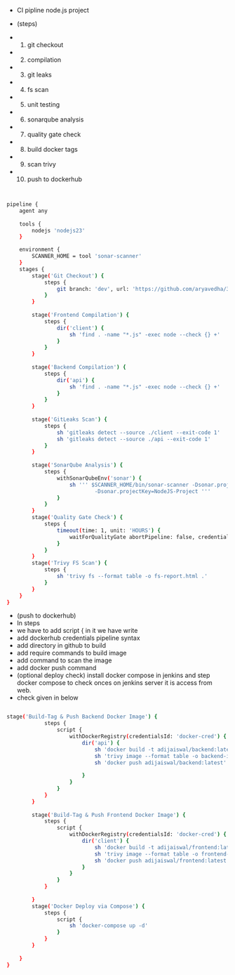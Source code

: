    
- CI pipline node.js project 
 
- (steps)

- 1) git checkout
- 2) compilation
- 3) git leaks
- 4) fs scan
- 5) unit testing
- 6) sonarqube analysis
- 7) quality gate check
- 8) build docker tags
- 9) scan trivy
- 10) push to dockerhub


```bash


pipeline {
    agent any
    
    tools {
        nodejs 'nodejs23'
    }

    environment {
        SCANNER_HOME = tool 'sonar-scanner'
    }
    stages {
        stage('Git Checkout') {
            steps {
                git branch: 'dev', url: 'https://github.com/aryavedha/3-tier-project.git'
            }
        }
        
        stage('Frontend Compilation') {
            steps {
                dir('client') {
                    sh 'find . -name "*.js" -exec node --check {} +'
                }
            }
        }
        
        stage('Backend Compilation') {
            steps {
                dir('api') {
                    sh 'find . -name "*.js" -exec node --check {} +'
                }
            }
        }
        
        stage('GitLeaks Scan') {
            steps {
                sh 'gitleaks detect --source ./client --exit-code 1'
                sh 'gitleaks detect --source ./api --exit-code 1'
            }
        }
        
        stage('SonarQube Analysis') {
            steps {
                withSonarQubeEnv('sonar') {
                    sh ''' $SCANNER_HOME/bin/sonar-scanner -Dsonar.projectName=NodeJS-Project \
                            -Dsonar.projectKey=NodeJS-Project '''
                }
            }
        }
        stage('Quality Gate Check') {
            steps {
                timeout(time: 1, unit: 'HOURS') {
                    waitForQualityGate abortPipeline: false, credentialsId: 'sonar-token'
                }
            }
        }
        stage('Trivy FS Scan') {
            steps {
                sh 'trivy fs --format table -o fs-report.html .'
            }
        }
    }
}


```

- (push to dockerhub)
- In steps
- we have to add script { in it we have write 
- add dockerhub credentials pipeline syntax
- add directory in github to build
- add require commands to build image
- add command to scan the image
- add docker push command
- (optional deploy check) install docker compose in jenkins and step docker compose to check onces on jenkins server it is access from web.
- check given in below  

```bash

stage('Build-Tag & Push Backend Docker Image') {
            steps {
                script {
                    withDockerRegistry(credentialsId: 'docker-cred') {
                        dir('api') {
                            sh 'docker build -t adijaiswal/backend:latest .'
                            sh 'trivy image --format table -o backend-image-report.html adijaiswal/backend:latest '
                            sh 'docker push adijaiswal/backend:latest'
                           
                        }
                    }
                }
            }
        }  
            
        stage('Build-Tag & Push Frontend Docker Image') {
            steps {
                script {
                    withDockerRegistry(credentialsId: 'docker-cred') {
                        dir('client') {
                            sh 'docker build -t adijaiswal/frontend:latest .'
                            sh 'trivy image --format table -o frontend-image-report.html adijaiswal/frontend:latest '
                            sh 'docker push adijaiswal/frontend:latest'
                        }
                    }
                }
            }
             
        }  
        stage('Docker Deploy via Compose') {
            steps {
                script {
                    sh 'docker-compose up -d'
                }
            }
        }
            
    }
}

```

